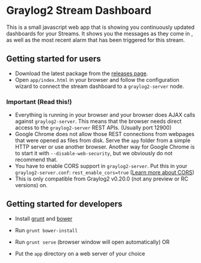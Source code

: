 # Graylog2 Stream Dashboard

This is a small javascript web app that is showing you continuously updated dashboards for your Streams. It shows you the messages as they come in , as well as the most recent alarm that has been triggered for this stream.

Getting started for users
-------------------------

* Download the latest package from the [releases page](https://github.com/Graylog2/graylog2-stream-dashboard/releases).
* Open `app/index.html` in your browser and follow the configuration wizard to connect the stream dashboard to a `graylog2-server` node.

### Important (Read this!)

* Everything is running in your browser and your browser does AJAX calls against `graylog2-server`. This means that the browser needs direct access to the `graylog2-server` REST APIs. (Usually port 12900)
* Google Chrome does not allow those REST connections from webpages that were opened as files from disk. Serve the `app` folder from a simple HTTP server or use another browser. Another way for Google Chrome is to start it with `--disable-web-security`, but we obviously do not recommend that.
* You have to enable CORS support in `graylog2-server`. Put this in your `graylog2-server.conf`: `rest_enable_cors=true` ([Learn more about CORS](http://enable-cors.org/))
* This is only compatible from Graylog2 v0.20.0 (not any preview or RC versions) on.

Getting started for developers
------------------------------

* Install [grunt](http://gruntjs.com) and [bower](http://bower.io)
* Run `grunt bower-install`

* Run `grunt serve` (browser window will open automatically)
OR
* Put the `app` directory on a web server of your choice
